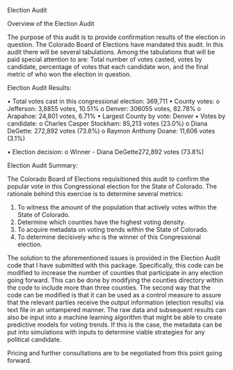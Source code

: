 Election Audit

Overview of the Election Audit

The purpose of this audit is to provide confirmation results of the election in question. The Colorado Board of Elections have mandated this audit. In this audit there will be several tabulations. Among the tabulations that will be paid special attention to are: Total number of votes casted, votes by candidate, percentage of votes that each candidate won, and the final metric of who won the election in question. 

Election Audit Results:

•	Total votes cast in this congressional election: 369,711
•	County votes:
o	Jefferson: 3,8855 votes, 10.51%
o	Denver: 306055 votes, 82.78% 
o	Arapahoe: 24,801 votes, 6.71%
•	Largest County by vote: Denver
•	Votes by candidate:
o	Charles Casper Stockham: 85,213 votes (23.0%)
o	Diana DeGette: 272,892 votes (73.8%)
o	Raymon Anthony Doane: 11,606 votes (3.1%)

•	Election decision:
o	Winner - Diana DeGette272,892 votes (73.8%)

Election Audit Summary:

The Colorado Board of Elections requisitioned this audit to confirm the popular vote in this Congressional election for the State of Colorado. The rationale behind this exercise is to determine several metrics:

1.	To witness the amount of the population that actively votes within the State of Colorado.
2.	Determine which counties have the highest voting density.
3.	To acquire metadata on voting trends within the State of Colorado.
4.	To determine decisively who is the winner of this Congressional election.

The solution to the aforementioned issues is provided in the Election Audit code that I have submitted with this package. Specifically, this code can be modified to increase the number of counties that participate in any election going forward. This can be done by modifying the counties directory within the code to include more than three counties. The second way that the code can be modified is that it can be used as a control measure to assure that the relevant parties receive the output information (election results) via text file in an untampered manner. The raw data and subsequent results can also be input into a machine learning algorithm that might be able to create predictive models for voting trends. If this is the case, the metadata can be put into simulations with inputs to determine viable strategies for any political candidate. 

Pricing and further consultations are to be negotiated from this point going forward. 
